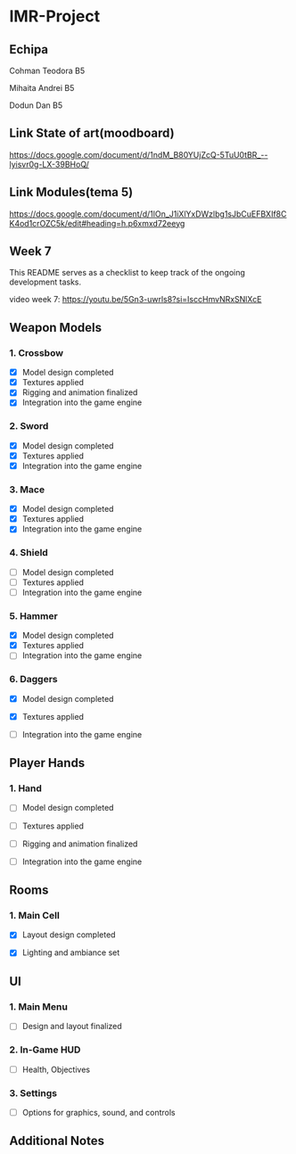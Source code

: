 # IMR-Project

## Echipa
Cohman Teodora B5

Mihaita Andrei B5

Dodun Dan B5

## Link State of art(moodboard)
https://docs.google.com/document/d/1ndM_B80YUjZcQ-5TuU0tBR_--lyisvr0g-LX-39BHoQ/

## Link Modules(tema 5)
https://docs.google.com/document/d/1lOn_J1iXlYxDWzlbg1sJbCuEFBXIf8CK4od1crOZC5k/edit#heading=h.p6xmxd72eeyg

## Week 7
This README serves as a checklist to keep track of the ongoing development tasks.

video week 7: https://youtu.be/5Gn3-uwrls8?si=IsccHmvNRxSNlXcE

## Weapon Models

### 1. Crossbow
- [X] Model design completed
- [X] Textures applied
- [X] Rigging and animation finalized
- [X] Integration into the game engine

### 2. Sword
- [X] Model design completed
- [X] Textures applied
- [X] Integration into the game engine

### 3. Mace
- [X] Model design completed
- [X] Textures applied
- [X] Integration into the game engine

### 4. Shield
- [ ] Model design completed
- [ ] Textures applied
- [ ] Integration into the game engine

### 5. Hammer
- [x] Model design completed
- [x] Textures applied
- [ ] Integration into the game engine

### 6. Daggers
- [x] Model design completed
- [x] Textures applied
- [ ] Integration into the game engine


## Player Hands

### 1. Hand
- [ ] Model design completed
- [ ] Textures applied
- [ ] Rigging and animation finalized
- [ ] Integration into the game engine


## Rooms

### 1. Main Cell
- [X] Layout design completed
- [X] Lighting and ambiance set


## UI

### 1. Main Menu
- [ ] Design and layout finalized

### 2. In-Game HUD
- [ ] Health, Objectives

### 3. Settings
- [ ] Options for graphics, sound, and controls

## Additional Notes